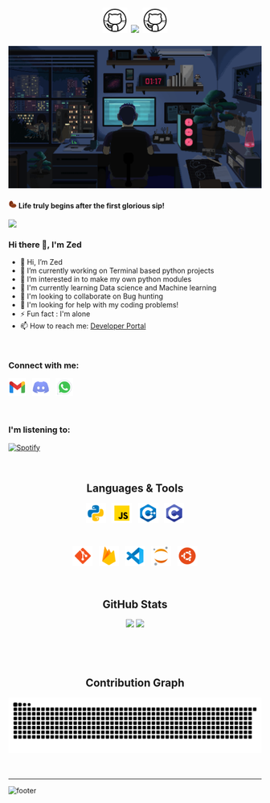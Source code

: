 <h1 align="center">
  <a>
    <img width="50px" src="https://github.com/ZedUnknown/ZedUnknown/blob/main/img/gif/github.gif" />
  </a>
  <a><img src="https://readme-typing-svg.herokuapp.com?font=Noto+Sans+Japanese&size=35&duration=3500&pause=3000&color=00cf03&center=true&vCenter=true&width=450&height=40&lines=%E3%81%93%E3%82%93%E3%81%AB%E3%81%A1%E3%81%AF%E3%83%97%E3%83%AD%E3%82%B0%E3%83%A9%E3%83%9E%E3%83%BC+!" /></a>
  <a>
    <img width="50px" src="https://github.com/ZedUnknown/ZedUnknown/blob/main/img/gif/github.gif" />
 </a>
 
</h1>


<img width="1012px" src="https://github.com/ZedUnknown/ZedUnknown/blob/main/img/gif/background.gif"/>

<a><h4><img width="17px" src="https://github.com/ZedUnknown/ZedUnknown/blob/main/img/png/coffee-beans.png" />
   Life truly begins after the first glorious sip!</h4></a>

[<img align="right" width="512px" src="https://github.com/ZedUnknown/ZedUnknown/blob/main/img/gif/terminal-transparent.gif" >](https://blank.page)

<br/>

### Hi there 👋, I'm Zed
- 👋 Hi, I’m Zed
- 🔭 I’m currently working on Terminal based python projects
- 👀 I’m interested in to make my own python modules
- 📕 I'm currently learning Data science and Machine learning
- 🤝 I'm looking to collaborate on Bug hunting
- 🤔 I'm looking for help with my coding problems!
- ⚡ Fun fact : I'm alone
- 📫 How to reach me: [Developer Portal](**coding.developerportal@gmail.com**)

<br/>

### Connect with me:

<p align="left">
<img herf="coding.developerportal@gmail.com" width="35" src="https://github.com/ZedUnknown/ZedUnknown/blob/main/img/ico/social-media/gmail.png"/>
&nbsp;
<img herf="https://discordapp.com/users/770312122273234955" width="35" src="https://github.com/ZedUnknown/ZedUnknown/blob/main/img/ico/social-media/discord.png"/>
&nbsp;
<img herf="https://wa.me/message/4CNADM4GWHQQL1" width="35" src="https://github.com/ZedUnknown/ZedUnknown/blob/main/img/ico/social-media/whatsapp.png "/>
</p>

<br/>

### I'm listening to:
[![Spotify](https://spotify-nine-ecru.vercel.app/api/spotify)](https://open.spotify.com/user/31dbsmr6z5qjihb3vjniszbwgu5y?si=b27a57a87e40409f)

<br/>

<h2 align="center">
  Languages & Tools
</h2>

<p align="center">
<img align="center" height="40" width="40" src="https://github.com/ZedUnknown/ZedUnknown/blob/main/img/ico/languages/python.png"/>
&nbsp;
<img align="center" height="40" width="40" src="https://github.com/ZedUnknown/ZedUnknown/blob/main/img/ico/languages/java-script.png"/>
&nbsp;
<img align="center" height="40" width="40" src="https://github.com/ZedUnknown/ZedUnknown/blob/main/img/ico/languages/cplusplus.png"/>
&nbsp;
<img align="center" height="40" width="40" src="https://github.com/ZedUnknown/ZedUnknown/blob/main/img/ico/languages/c.png"/>
</p>
<br/>
<p align="center">
<img align="center" height="40" width="40" src="https://github.com/ZedUnknown/ZedUnknown/blob/main/img/ico/tools/git.png"/>
&nbsp;
<img align="center" height="40" width="40" src="https://github.com/ZedUnknown/ZedUnknown/blob/main/img/ico/tools/firebase.png"/>
&nbsp;
<img align="center" height="40" width="40" src="https://github.com/ZedUnknown/ZedUnknown/blob/main/img/ico/tools/vs-code.png"/>
&nbsp;
<img align="center" height="40" width="40" src="https://github.com/ZedUnknown/ZedUnknown/blob/main/img/ico/tools/jupyter.png"/>
&nbsp;
<img align="center" height="40" width="40" src="https://github.com/ZedUnknown/ZedUnknown/blob/main/img/ico/tools/ubuntu.png"/>

<br/>
<br/>
<br/>

<h2 align="center">
  GitHub Stats
</h2>

<p align = "center">
  <img  src = "https://github-readme-stats.vercel.app/api?username=ZedUnknown&show_icons=true&theme=radical&line_height=30">
  <img src = "https://github-readme-stats.vercel.app/api/top-langs/?username=ZedUnknown&hide=html,css,java,shaderlab,kotlin,hlsl&theme=radical">
</p>

<br/>
<br/>
<br/>



<div align="center">
  <h2>Contribution Graph</h2>
  <img alt="snake eating my contribution" src="https://github.com/ZedUnknown/ZedUnknown/blob/output/github-contribution-grid-snake.svg">
</div>

<br/>
<br/>
<hr>

![footer](https://)
